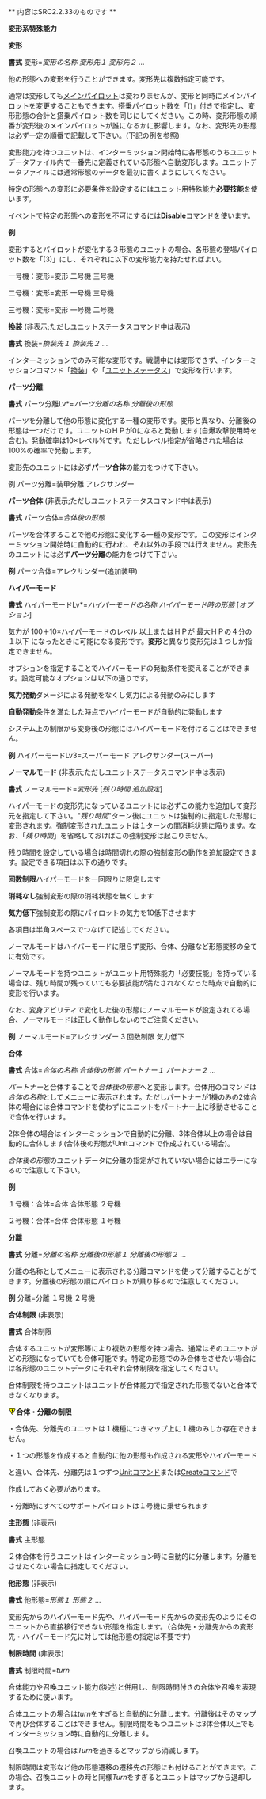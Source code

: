 ** 内容はSRC2.2.33のものです **

**変形系特殊能力**

**変形**

**書式** 変形=*変形の名称 変形先１ 変形先２* …

他の形態への変形を行うことができます。変形先は複数指定可能です。

通常は変形しても[メインパイロット](メインパイロット.md)は変わりませんが、変形と同時にメインパイロットを変更することもできます。搭乗パイロット数を「()」付きで指定し、変形形態の合計と搭乗パイロット数を同じにしてください。この時、変形形態の順番が変形後のメインパイロットが誰になるかに影響します。なお、変形先の形態は必ず一定の順番で記載して下さい。(下記の例を参照)

変形能力を持つユニットは、インターミッション開始時に各形態のうちユニットデータファイル内で一番先に定義されている形態へ自動変形します。ユニットデータファイルには通常形態のデータを最初に書くようにしてください。

特定の形態への変形に必要条件を設定するにはユニット用特殊能力**必要技能**を使います。

イベントで特定の形態への変形を不可にするには[**Disable**コマンド](Disableコマンド.md)を使います。

**例**

変形するとパイロットが変化する３形態のユニットの場合、各形態の登場パイロット数を「(3)」にし、それぞれに以下の変形能力を持たせればよい。

一号機：変形=変形 二号機 三号機

二号機：変形=変形 一号機 三号機

三号機：変形=変形 一号機 二号機

**換装** (非表示;ただしユニットステータスコマンド中は表示)

**書式** 換装=*換装先１ 換装先２* …

インターミッションでのみ可能な変形です。戦闘中には変形できず、インターミッションコマンド「[換装](換装.md)」や「[ユニットステータス](ユニットステータス.md)」で変形を行います。

**パーツ分離**

**書式** パーツ分離Lv\*=*パーツ分離の名称 分離後の形態*

パーツを分離して他の形態に変化する一種の変形です。変形と異なり、分離後の形態は一つだけです。ユニットのＨＰが0になると発動します(自爆攻撃使用時を含む)。発動確率は10×レベル%です。ただしレベル指定が省略された場合は100%の確率で発動します。

変形先のユニットには必ず**パーツ合体**の能力をつけて下さい。

例 パーツ分離=装甲分離 アレクサンダー

**パーツ合体** (非表示;ただしユニットステータスコマンド中は表示)

**書式** パーツ合体=*合体後の形態*

パーツを合体することで他の形態に変化する一種の変形です。この変形はインターミッション開始時に自動的に行われ、それ以外の手段では行えません。変形先のユニットには必ず**パーツ分離**の能力をつけて下さい。

**例** パーツ合体=アレクサンダー(追加装甲)

**ハイパーモード**

**書式** ハイパーモードLv\*=*ハイパーモードの名称 ハイパーモード時の形態* [*オプション*]

気力が 100＋10×ハイパーモードのレベル 以上またはＨＰが 最大ＨＰの４分の１以下 になったときに可能になる変形です。**変形**と異なり変形先は１つしか指定できません。

オプションを指定することでハイパーモードの発動条件を変えることができます。設定可能なオプションは以下の通りです。

**気力発動**ダメージによる発動をなくし気力による発動のみにします

**自動発動**条件を満たした時点でハイパーモードが自動的に発動します

システム上の制限から変身後の形態にはハイパーモードを付けることはできません。

**例** ハイパーモードLv3=スーパーモード アレクサンダー(スーパー)

**ノーマルモード** (非表示;ただしユニットステータスコマンド中は表示)

**書式** ノーマルモード=*変形先* [*残り時間 追加設定*]

ハイパーモードの変形先になっているユニットには必ずこの能力を追加して変形元を指定して下さい。"*残り時間*"ターン後にユニットは強制的に指定した形態に変形されます。強制変形されたユニットは１ターンの間消耗状態に陥ります。なお、「*残り時間*」を省略しておけばこの強制変形は起こりません。

残り時間を設定している場合は時間切れの際の強制変形の動作を追加設定できます。設定できる項目は以下の通りです。

**回数制限**ハイパーモードを一回限りに限定します

**消耗なし**強制変形の際の消耗状態を無くします

**気力低下**強制変形の際にパイロットの気力を10低下させます

各項目は半角スペースでつなげて記述してください。

ノーマルモードはハイパーモードに限らず変形、合体、分離など形態変移の全てに有効です。

ノーマルモードを持つユニットがユニット用特殊能力「必要技能」を持っている場合は、残り時間が残っていても必要技能が満たされなくなった時点で自動的に変形を行います。

なお、変身アビリティで変化した後の形態にノーマルモードが設定されてる場合、ノーマルモードは正しく動作しないのでご注意ください。

**例** ノーマルモード=アレクサンダー 3 回数制限 気力低下

**合体**

**書式** 合体=*合体の名称 合体後の形態 パートナー１ パートナー２* …

*パートナー*と合体することで*合体後の形態*へと変形します。合体用のコマンドは*合体の名称*としてメニューに表示されます。ただしパートナーが1機のみの2体合体の場合には合体コマンドを使わずにユニットをパートナー上に移動させることで合体を行います。

2体合体の場合はインターミッションで自動的に分離、3体合体以上の場合は自動的に合体します(合体後の形態がUnitコマンドで作成されている場合)。

*合体後の形態*のユニットデータに分離の指定がされていない場合にはエラーになるので注意して下さい。

**例**

１号機：合体=合体 合体形態 ２号機

２号機：合体=合体 合体形態 １号機

**分離**

**書式** 分離=*分離の名称 分離後の形態１ 分離後の形態２* …

分離の名称としてメニューに表示される分離コマンドを使って分離することができます。分離後の形態の順にパイロットが乗り移るので注意してください。

**例** 分離=分離 １号機 ２号機

**合体制限** (非表示)

**書式** 合体制限

合体するユニットが変形等により複数の形態を持つ場合、通常はそのユニットがどの形態になっていても合体可能です。特定の形態でのみ合体をさせたい場合には各形態のユニットデータにそれぞれ合体制限を指定してください。

合体制限を持つユニットはユニットが合体能力で指定された形態でないと合体できなくなります。

![](../images/bm0.gif)**合体・分離の制限**

・合体先、分離先のユニットは１機種につきマップ上に１機のみしか存在できません。

・１つの形態を作成すると自動的に他の形態も作成される変形やハイパーモード

と違い、合体先、分離先は１つずつ[Unitコマンド](Unitコマンド.md)または[Createコマンド](Createコマンド.md)で

作成しておく必要があります。

・分離時にすべてのサポートパイロットは１号機に乗せられます

**主形態** (非表示)

**書式** 主形態

２体合体を行うユニットはインターミッション時に自動的に分離します。分離をさせたくない場合に指定してください。

**他形態** (非表示)

**書式** 他形態=*形態１ 形態２* …

変形先からのハイパーモード先や、ハイパーモード先からの変形先のようにそのユニットから直接移行できない形態を指定します。（合体先・分離先からの変形先・ハイパーモード先に対しては他形態の指定は不要です）

**制限時間** (非表示)

**書式** 制限時間=*turn*

合体能力や召喚ユニット能力(後述)と併用し、制限時間付きの合体や召喚を表現するために使います。

合体ユニットの場合は*turn*をすぎると自動的に分離します。分離後はそのマップで再び合体することはできません。制限時間をもつユニットは3体合体以上でもインターミッション時に自動的に分離します。

召喚ユニットの場合は*Turn*を過ぎるとマップから消滅します。

制限時間は変形など他の形態遷移の遷移先の形態にも付けることができます。この場合、召喚ユニットの時と同様*Turn*をすぎるとユニットはマップから退却します。

